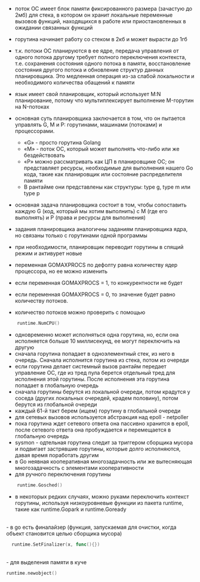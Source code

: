 - поток ОС имеет блок памяти фиксированного размера (зачастую до 2мб) для стека, в котором он хранит локальные переменные вызовов функций, находящихся в работе или приостановленных в ожидании связанных функций
- горутина начинает работу со стеком в 2кб и может вырасти до 1гб
- т.к. потоки ОС планируются в ее ядре, передача управления от одного потока другому требует полного переключения контекста, т.е. сохранения состояния одного потока в памяти, восстановление состояния другого потока и обновление структур данных планировщика. Это медленная операция из-за слабой локальности и необходимого количества обащений к памяти
- язык имеет свой планировщик, который использует M:N планирование, потому что мультиплексирует выполнение M-горутин на N-потоках
- основная суть планировщика заключается в том, что он пытается управлять G, M и P: горутинами, машинами (потоками) и процессорами.

  - «G» - просто горутина Golang
  - «M» - поток ОС, который может выполнять что-либо или же бездействовать
  - «P» можно рассматривать как ЦП в планировщике ОС; он представляет ресурсы, необходимые для выполнения нашего Go кода, такие как планировщик или состояние распределителя памяти
  - В рантайме они представлены как структуры: type g, type m или type p

- основная задача планировщика состоит в том, чтобы сопоставить каждую G (код, который мы хотим выполнить) с M (где его выполнять) и P (права и ресурсы для выполнения)

- задания планировщика аналогичны заданиям планировщика ядра, но связаны только с горутинами одной программы
- при необходимости, планировщик переводит горутины в спящий режим и активурет новые
- переменная GOMAXPROCS по дефолту равна количеству ядер процессора, но ее можно изменить
- если переменная GOMAXPROCS = 1, то конкурентности не будет
- если переменная GOMAXPROCS = 0, то значение будет равно количеству потоков.
- количество потоков можно проверить с помощью

```go
    runtime.NumCPU()
```

- одновременно может исполняться одна горутина, но, если она исполняется больше 10 миллисекунд, ее могут переключить на другую
- сначала горутина попадает в одноэлементный стек, из него в очередь. Сначала исполнится горутина из стека, потом из очереди
- если горутина делает системный вызов рантайм передает управление ОС, где из тред пула берется отдельный тред для исполнения этой горутины. После исполнения эта горутина попадает в глобальную очередь
- сначала горутины берутся из локальной очереди, потом крадутся у соседа (других локальных очередей, крадем половину), потом берутся из глобальной очереди
- каждый 61-й такт берем (ищем) горутину в глобальной очереди
- для сетевых вызовов используется абстракция над epoll - netpoller
- пока горутина ждет сетевого ответа она пассивно хранится в epoll, после сетевого ответа она пробуждается и перемещается в глобальную очередь
- sysmon - одтельная горутина следит за триггером сборщика мусора и подвигает застрявшие горутины, которые долго исполняются, давая время поработать другим
- в Go неявная кооперативная многозадачность или же вытесняющая многозадачность с элементами кооперативности
- для ручного переключения горутины

```go
    runtime.Gosched()
```

- в некоторых редких случаях, можно руками переключить контекст горутины, используя низкоуровневые функции из пакета runtime, такие как runtime.Gopark и runtime.Goready

<br/>
- в go есть финалайзер (функция, запускаемая для очистки, когда объект становится целью сборщика мусора)

```go
  runtime.SetFinalizer(x, func(){})
```

<br/>
- для выделения памяти в куче

```go
runtime.newobject()
```
